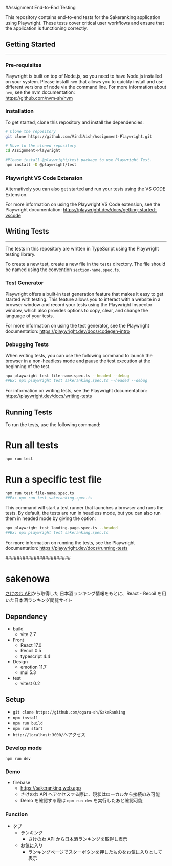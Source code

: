 #Assignment End-to-End Testing

This repository contains end-to-end tests for the Sakeranking application using Playwright.
These tests cover critical user workflows and ensure that the application is functioning correctly.

## Getting Started
----------

### Pre-requisites

Playwright is built on top of Node.js, so you need to have Node.js installed on your system.
Please installl `nvm` that allows you to quickly install and use different versions of node via the command line.
For more information about `nvm`, see the nvm documentation:<br>
https://github.com/nvm-sh/nvm

### Installation

To get started, clone this repository and install the dependencies:
```zsh
# Clone the repository
git clone https://github.com/VindiVish/Assignment-Playwright.git

# Move to the cloned repository
cd Assignment-Playwright 

#Please install @playwright/test package to use Playwright Test.
npm install -D @playwright/test
```
### Playwright VS Code Extension

Alternatively you can also get started and run your tests using the VS CODE Extension.

For more information on using the Playwright VS Code extension, see the Playwright documentation:
https://playwright.dev/docs/getting-started-vscode

## Writing Tests
---

The tests in this repository are written in TypeScript using the Playwright testing library.

To create a new test, create a new file in the `tests` directory. 
The file should be named using the convention `section-name.spec.ts`.

### Test Generator

Playwright offers a built-in test generation feature that makes it easy to get started with testing.
This feature allows you to interact with a website in a browser window and record your tests using the Playwright Inspector window, which also provides options to copy, clear, and change the language of your tests.

For more information on using the test generator, see the Playwright documentation:
https://playwright.dev/docs/codegen-intro

### Debugging Tests

When writing tests, you can use the following command to launch the browser in a non-headless mode and pause the test execution at the beginning of the test.
```zsh
npx playwright test file-name.spec.ts --headed --debug
##Ex: npx playwright test sakeranking.spec.ts --headed --debug
```
For information on writing tests, see the Playwright documentation:
https://playwright.dev/docs/writing-tests

## Running Tests

To run the tests, use the following command:

# Run all tests
```zsh
npm run test
```
# Run a specific test file
```zsh
npm run test file-name.spec.ts
##Ex: npm run test sakeranking.spec.ts 
```
This command will start a test runner that launches a browser and runs the tests.
By default, the tests are run in headless mode, but you can also run them in headed mode by giving the option:

```zsh
npx playwright test landing-page.spec.ts --headed
##Ex: npx playwright test sakeranking.spec.ts
```
For more information on running the tests, see the Playwright documentation:
https://playwright.dev/docs/running-tests

#######################

# sakenowa

[さけのわ API](https://sakenowa.com/)から取得した
日本酒ランキング情報をもとに、React・Recoil を用いた日本酒ランキング閲覧サイト

## Dependency

- build
  - vite 2.7
- Front
  - React 17.0
  - Recoil 0.5
  - typescript 4.4
- Design
  - emotion 11.7
  - mui 5.3
- test
  - vitest 0.2

## Setup

- `git clone https://github.com/ogaru-sh/SakeRanking`
- `npm install`
- `npm run build`
- `npm run start`
- `http://localhost:3000/`へアクセス

### Develop mode

`npm run dev`

### Demo

- firebase
  - https://sakeranking.web.app
  - さけのわ API へアクセスする際に、現状はローカルから接続のみ可能
  - Demo を確認する際は `npm run dev` を実行したあと確認可能

### Function

- タブ
  - ランキング
    - さけのわ API から日本酒ランキングを取得し表示
  - お気に入り
    - ランキングページでスターボタンを押したものをお気に入りとして表示

